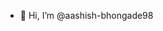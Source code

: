 - 👋 Hi, I’m @aashish-bhongade98



<!---
aashish-bhongade98/aashish-bhongade98 is a ✨ special ✨ repository because its `README.md` (this file) appears on your GitHub profile.
You can click the Preview link to take a look at your changes.
--->
